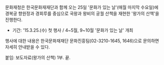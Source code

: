 문화재청은 한국문화재재단과 함께 오는 25일 '문화가 있는 날'(매월 마지막 수요일)에 경복궁 향원정과 경회루를 중심으로 국왕과 왕비의 궁궐 산책을 재현한 '왕가의 산책'을 진행한다.

- 기간: '15.3.25.(수) 첫 행사 / 4~5월, 9~10월 '문화가 있는 날' 개최

행사에 대한 내용은 한국문화재재단 문화진흥팀(02-3210-1645, 1646)으로 문의하면 자세히 안내받을 수 있다.

붙임: 보도자료(왕가의 산책) 1부. 끝.